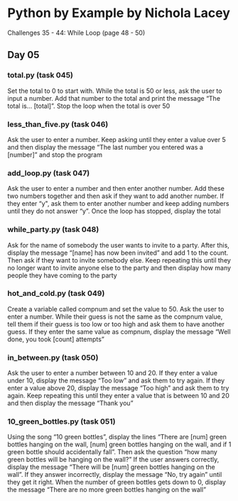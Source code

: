 # **Python by Example by Nichola Lacey**
Challenges 35 - 44: While Loop (page 48 - 50)

## **Day 05**
### **total.py (task 045)**
Set the total to 0 to start with. While the total is 50 or less, ask the user to input a number. Add that number to the total and print the message “The total is... [total]”. Stop the loop when the total is over 50

### **less_than_five.py (task 046)**
Ask the user to enter a number. Keep asking until they enter a value over 5 and then display the message “The last number you entered was a [number]” and stop the program

### **add_loop.py (task 047)**
Ask the user to enter a number and then enter another number. Add these two numbers together and then ask if they want to add another number. If they enter “y", ask them to enter another number and keep adding numbers until they do not answer “y”. Once the loop has stopped, display the total

### **while_party.py (task 048)**
Ask for the name of somebody the user wants to invite to a party. After this, display the message “[name] has now been invited” and add 1 to the count. Then ask if they want to invite somebody else. Keep repeating this until they no longer want to invite anyone else to the party and then display how many people they have coming to the party

### **hot_and_cold.py (task 049)**
Create a variable called compnum and set the value to 50. Ask the user to enter a number. While their guess is not the same as the compnum value, tell them if their guess is too low or too high and ask them to have another guess. If they enter the same value as compnum, display the message “Well done, you took [count] attempts”

### **in_between.py (task 050)**
Ask the user to enter a number between 10 and 20. If they enter a value under 10, display the message “Too low” and ask them to try again. If they enter a value above 20, display the message “Too high” and ask them to try again. Keep repeating this until they enter a value that is between 10 and 20 and then display the message “Thank you”

### **10_green_bottles.py (task 051)**
Using the song “10 green bottles”, display the lines “There are [num] green bottles hanging on the wall, [num] green bottles hanging on the wall, and if 1 green bottle should accidentally fall”. Then ask the question “how many green bottles will be hanging on the wall?” If the user answers correctly, display the message “There will be [num] green bottles hanging on the wall”. If they answer incorrectly, display the message “No, try again” until they get it right. When the number of green bottles gets down to 0, display the message “There are no more green bottles hanging on the wall”
